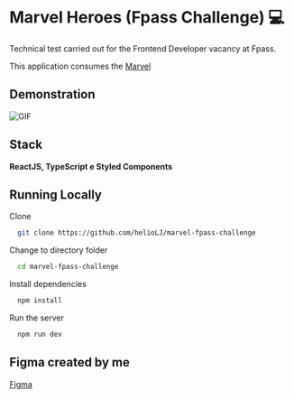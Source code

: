 # Marvel Heroes (Fpass Challenge) 💻

Technical test carried out for the Frontend Developer vacancy at Fpass.

This application consumes the [Marvel](https://developer.marvel.com/)

## Demonstration

![GIF](https://media2.giphy.com/media/v1.Y2lkPTc5MGI3NjExNG5mb3NsNzN4NmFobml6cjc3YWNidXB1bDgxZmttZ241czB5OTA5aiZlcD12MV9pbnRlcm5hbF9naWZfYnlfaWQmY3Q9Zw/adFtFJA805HAeGX4LW/giphy.gif)

## Stack


**ReactJS, TypeScript e Styled Components**


## Running Locally

Clone

```bash
  git clone https://github.com/helioLJ/marvel-fpass-challenge
```

Change to directory folder

```bash
  cd marvel-fpass-challenge
```

Install dependencies

```bash
  npm install
```

Run the server

```bash
  npm run dev
```


## Figma created by me


[Figma](https://www.figma.com/file/J2ug4GCWxlesZQwdEVRWVB/Marvel-Fpass-Challenge?type=design&node-id=16%3A303&mode=design&t=JIW8BsOnlHzf0gae-1)


